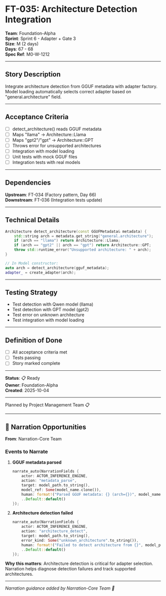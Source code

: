 # FT-035: Architecture Detection Integration

**Team**: Foundation-Alpha  
**Sprint**: Sprint 6 - Adapter + Gate 3  
**Size**: M (2 days)  
**Days**: 67 - 68  
**Spec Ref**: M0-W-1212

---

## Story Description

Integrate architecture detection from GGUF metadata with adapter factory. Model loading automatically selects correct adapter based on "general.architecture" field.

---

## Acceptance Criteria

- [ ] detect_architecture() reads GGUF metadata
- [ ] Maps "llama" → Architecture::Llama
- [ ] Maps "gpt2"/"gpt" → Architecture::GPT
- [ ] Throws error for unsupported architectures
- [ ] Integration with model loading
- [ ] Unit tests with mock GGUF files
- [ ] Integration tests with real models

---

## Dependencies

**Upstream**: FT-034 (Factory pattern, Day 66)  
**Downstream**: FT-036 (Integration tests update)

---

## Technical Details

```cpp
Architecture detect_architecture(const GGUFMetadata& metadata) {
    std::string arch = metadata.get_string("general.architecture");
    if (arch == "llama") return Architecture::Llama;
    if (arch == "gpt2" || arch == "gpt") return Architecture::GPT;
    throw std::runtime_error("Unsupported architecture: " + arch);
}

// In Model constructor:
auto arch = detect_architecture(gguf_metadata);
adapter_ = create_adapter(arch);
```

---

## Testing Strategy

- Test detection with Qwen model (llama)
- Test detection with GPT model (gpt2)
- Test error on unknown architecture
- Test integration with model loading

---

## Definition of Done

- [ ] All acceptance criteria met
- [ ] Tests passing
- [ ] Story marked complete

---

**Status**: 📋 Ready  
**Owner**: Foundation-Alpha  
**Created**: 2025-10-04

---
Planned by Project Management Team 📋

---

## 🎀 Narration Opportunities

**From**: Narration-Core Team

### Events to Narrate

1. **GGUF metadata parsed**
   ```rust
   narrate_auto(NarrationFields {
       actor: ACTOR_INFERENCE_ENGINE,
       action: "metadata_parse",
       target: model_path.to_string(),
       model_ref: Some(model_name.clone()),
       human: format!("Parsed GGUF metadata: {} (arch={})", model_name, architecture),
       ..Default::default()
   });
   ```

2. **Architecture detection failed**
   ```rust
   narrate_auto(NarrationFields {
       actor: ACTOR_INFERENCE_ENGINE,
       action: "architecture_detect",
       target: model_path.to_string(),
       error_kind: Some("unknown_architecture".to_string()),
       human: format!("Failed to detect architecture from {}", model_path),
       ..Default::default()
   });
   ```

**Why this matters**: Architecture detection is critical for adapter selection. Narration helps diagnose detection failures and track supported architectures.

---
*Narration guidance added by Narration-Core Team 🎀*
